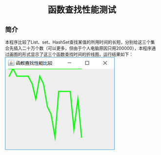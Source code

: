 <h1 align=center>函数查找性能测试</h1>
<h2>简介</h2>
本程序比较了List、set、HashSet查找某值的所用时间的长短，分别给这三个集合先插入二十万个数（可以更多，但由于个人电脑原因只用200000），本程序通过画图的形式显示了这三个函数查找时间的折线图，运行结果如下：
<div><img src="https://github.com/xyygudu/ListHash/blob/master/images/AU2~2KP0%40_JW%5D3%24)%7DS77_TD.png"/></div>
